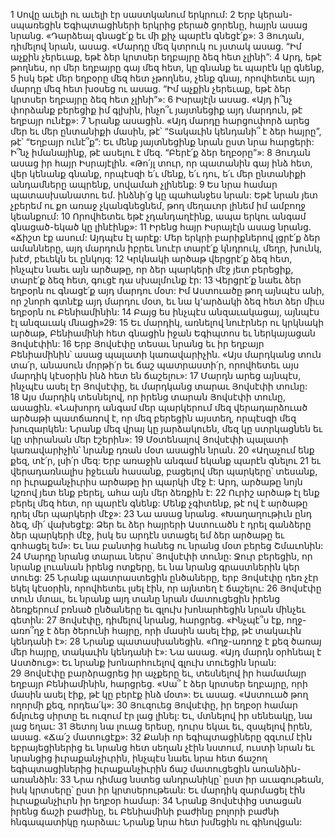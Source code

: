 1 Սովը աւելի ու աւելի էր սաստկանում երկրում: 2 Երբ կերան-սպառեցին Եգիպտացիների երկրից բերած ցորենը, հայրն ասաց նրանց. «Դարձեալ գնացէ՛ք եւ մի քիչ պարէն գնեցէ՛ք»: 3 Յուդան, դիմելով նրան, ասաց. «Մարդը մեզ կտրուկ ու յստակ ասաց. “Իմ աչքին չերեւաք, եթէ ձեր կրտսեր եղբայրը ձեզ հետ չլինի”: 4 Արդ, եթէ թողնես, որ մեր եղբայրը գայ մեզ հետ, կը գնանք եւ պարէն կը գնենք, 5 իսկ եթէ մեր եղբօրը մեզ հետ չթողնես, չենք գնայ, որովհետեւ այդ մարդը մեզ հետ խօսեց ու ասաց. “Իմ աչքին չերեւաք, եթէ ձեր կրտսեր եղբայրը ձեզ հետ չլինի”»: 6 Իսրայէլն ասաց. «Այդ ի՞նչ փորձանք բերեցիք իմ գլխին, ինչո՞ւ յայտնեցիք այդ մարդուն, թէ եղբայր ունէք»: 7 Նրանք ասացին. «Այդ մարդը հարցուփորձ արեց մեր եւ մեր ընտանիքի մասին, թէ՝ “Տակաւին կենդանի՞ է ձեր հայրը”, թէ՝ “Եղբայր ունէ՞ք”: Եւ մենք յայտնեցինք նրան ըստ նրա հարցերի: Ի՞նչ իմանայինք, թէ ասելու է մեզ. “Բերէ՛ք ձեր եղբօրը”»: 8 Յուդան ասաց իր հայր Իսրայէլին. «Թո՛յլ տուր, որ պատանին գայ ինձ հետ, վեր կենանք գնանք, որպէսզի ե՛ւ մենք, ե՛ւ դու, ե՛ւ մեր ընտանիքի անդամները ապրենք, սովամահ չլինենք: 9 Ես նրա համար պատասխանատու եմ. ինձնի՛ց կը պահանջես նրան: Եթէ նրան յետ չբերեմ ու քո առաջ չկանգնեցնեմ, թող մեղաւոր լինեմ իմ ամբողջ կեանքում: 10 Որովհետեւ եթէ չդանդաղէինք, ապա երկու անգամ գնացած-եկած կը լինէինք»: 11 Իրենց հայր Իսրայէլն ասաց նրանց. «Ճիշտ էք ասում: Այդպէս էլ արէք: Մեր երկրի բարիքներով լցրէ՛ք ձեր ամանները, այդ մարդուն իբրեւ նուէր տարէ՛ք կնդրուկ, մեղր, խունկ, խէժ, բեւեկն եւ ընկոյզ: 12 Կրկնակի արծաթ վերցրէ՛ք ձեզ հետ, ինչպէս նաեւ այն արծաթը, որ ձեր պարկերի մէջ յետ բերեցիք, տարէ՛ք ձեզ հետ, գուցէ դա սխալմունք էր: 13 Վերցրէ՛ք նաեւ ձեր եղբօրն ու գնացէ՛ք այդ մարդու մօտ: Իմ Աստուածը թող այնպէս անի, որ շնորհ գտնէք այդ մարդու մօտ, եւ նա կ՚արձակի ձեզ հետ ձեր միւս եղբօրն ու Բենիամինին: 14 Բայց ես ինչպէս անզաւակացայ, այնպէս էլ անզաւակ մնացի»29:
15 Եւ մարդիկ, առնելով նուէրներ ու կրկնակի արծաթ, Բենիամինի հետ գնացին իջան Եգիպտոս եւ ներկայացան Յովսէփին: 16 Երբ Յովսէփը տեսաւ նրանց եւ իր եղբայր Բենիամինին՝ ասաց պալատի կառավարիչին. «Այս մարդկանց տուն տա՛ր, անասուն մորթի՛ր եւ ճաշ պատրաստի՛ր, որովհետեւ այս մարդիկ կէսօրին ինձ հետ են ճաշելու»: 17 Մարդն արեց այնպէս, ինչպէս ասել էր Յովսէփը, եւ մարդկանց տարաւ Յովսէփի տունը: 18 Այս մարդիկ տեսնելով, որ իրենց տարան Յովսէփի տունը, ասացին. «Նախորդ անգամ մեր պարկերում մեզ վերադարձուած արծաթի պատճառով է, որ մեզ բերեցին այստեղ, որպէսզի մեզ խուզարկեն: Նրանք մեզ վրայ կը յարձակուեն, մեզ կը ստրկացնեն եւ կը տիրանան մեր էշերին»: 19 Մօտենալով Յովսէփի պալատի կառավարիչին՝ նրանք դռան մօտ ասացին նրան. 20 «Աղաչում ենք քեզ, տէ՛ր, լսի՛ր մեզ: Երբ առաջին անգամ եկանք պարէն գնելու 21 եւ վերադառնալիս իջեւան հասանք, բացելով մեր պարկերը՝ տեսանք, որ իւրաքանչիւրիս արծաթը իր պարկի մէջ է: Արդ, արծաթը նոյն կշռով յետ ենք բերել, ահա այն մեր ձեռքին է: 22 Ուրիշ արծաթ էլ ենք բերել մեզ հետ, որ պարէն գնենք: Մենք չգիտենք, թէ ով է արծաթը դրել մեր պարկերի մէջ»: 23 Նա ասաց նրանց. «Խաղաղութիւն ընդ ձեզ, մի՛ վախեցէք: Ձեր եւ ձեր հայրերի Աստուածն է դրել գանձերը ձեր պարկերի մէջ, իսկ ես արդէն ստացել եմ ձեր արծաթը եւ գոհացել եմ»: Եւ նա բանտից հանեց ու նրանց մօտ բերեց Շմաւոնին: 24 Մարդը նրանց տարաւ ներս՝ Յովսէփի տունը: Ջուր բերեցին, որ նրանք լուանան իրենց ոտքերը, եւ նա նրանց գրաստներին կեր տուեց: 25 Նրանք պատրաստեցին ընծաները, երբ Յովսէփը դեռ չէր եկել կէսօրին, որովհետեւ լսել էին, որ այնտեղ է ճաշելու: 26 Յովսէփը տուն մտաւ, եւ նրանք այդ տանը նրան մատուցեցին իրենց ձեռքերում բռնած ընծաները եւ գլուխ խոնարհեցին նրան մինչեւ գետին: 27 Յովսէփը, դիմելով նրանց, հարցրեց. «Ինչպէ՞ս էք, ողջ-առո՞ղջ է ձեր ծերունի հայրը, որի մասին ասել էիք, թէ տակաւին կենդանի է»: 28 Նրանք պատասխանեցին. «Ողջ-առողջ է քեզ ծառայ մեր հայրը, տակաւին կենդանի է»: Նա ասաց. «Այդ մարդն օրհնեալ է Աստծուց»: Եւ նրանք խոնարհուելով գլուխ տուեցին նրան: 29 Յովսէփը բարձրացրեց իր աչքերը եւ, տեսնելով իր համամայր եղբայր Բենիամինին, հարցրեց. «Սա՞ է ձեր կրտսեր եղբայրը, որի մասին ասել էիք, թէ կը բերէք ինձ մօտ»: Եւ ասաց. «Աստուած թող ողորմի քեզ, որդեա՛կ»: 30 Յուզուեց Յովսէփը, իր եղբօր համար ճմլուեց սիրտը եւ ուզում էր լաց լինել: Եւ, մտնելով իր սենեակը, նա լաց եղաւ: 31 Յետոյ նա լուաց երեսը, դուրս եկաւ եւ, զսպելով իրեն, ասաց. «Ճա՛շ մատուցէք»: 32 Քանի որ եգիպտացիները զզւում էին եբրայեցիներից եւ նրանց հետ սեղան չէին նստում, ուստի նրան եւ նրանցից իւրաքանչիւրին, ինչպէս նաեւ նրա հետ ճաշող եգիպտացիներից իւրաքանչիւրին ճաշ մատուցեցին առանձին-առանձին: 33 Նրա դիմաց նստեց անդրանիկը՝ ըստ իր աւագութեան, իսկ կրտսերը՝ ըստ իր կրտսերութեան: Եւ մարդիկ զարմացել էին իւրաքանչիւրն իր եղբօր համար: 34 Նրանք Յովսէփից ստացան իրենց ճաշի բաժինը, եւ Բենիամինի բաժինը բոլորի բաժնի հնգապատիկը դարձաւ: Նրանք նրա հետ խմեցին ու գինովցան:
